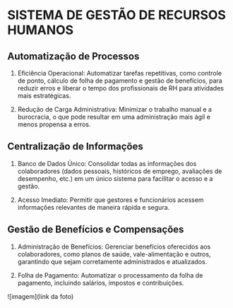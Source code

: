 # SISTEMA DE GESTÃO DE RECURSOS HUMANOS

## Automatização de Processos

   1. Eficiência Operacional: Automatizar tarefas repetitivas, como controle de ponto, cálculo de folha de pagamento e gestão de        benefícios, para reduzir erros e liberar o tempo dos profissionais de RH para atividades mais estratégicas.
   
   2. Redução de Carga Administrativa: Minimizar o trabalho manual e a burocracia, o que pode resultar em uma administração mais        ágil e menos propensa a erros.

## Centralização de Informações

   1. Banco de Dados Único: Consolidar todas as informações dos colaboradores (dados pessoais, históricos de emprego, avaliações        de desempenho, etc.) em um único sistema para facilitar o acesso e a gestão.
   
   2. Acesso Imediato: Permitir que gestores e funcionários acessem informações relevantes de maneira rápida e segura.

## Gestão de Benefícios e Compensações

   1. Administração de Benefícios: Gerenciar benefícios oferecidos aos colaboradores, como planos de saúde, vale-alimentação e          outros, garantindo que sejam corretamente administrados e atualizados.
   
   2. Folha de Pagamento: Automatizar o processamento da folha de pagamento, incluindo salários, impostos e contribuições.







![imagem](link da foto)
